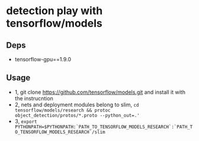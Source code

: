 # detection play with tensorflow/models
## Deps
* tensorflow-gpu==1.9.0
## Usage
* 1, git clone https://github.com/tensorflow/models.git and install it with the instrucntion
* 2, nets and deployment modules belong to slim, ``` cd tensorflow/models/research && protoc object_detection/protos/*.proto --python_out=.' ```
* 3, ``` export PYTHONPATH=$PYTHONPATH:`PATH_TO_TENSORFLOW_MODELS_RESEARCH`:`PATH_TO_TENSORFLOW_MODELS_RESEARCH`/slim ```
